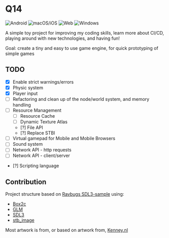 # Q14

![Android](https://github.com/HerrKamrat/q14/actions/workflows/android-build.yml/badge.svg)
![macOS/iOS](https://github.com/HerrKamrat/q14/actions/workflows/apple-build.yml/badge.svg)
![Web](https://github.com/HerrKamrat/q14/actions/workflows/web-build.yml/badge.svg)
![Windows](https://github.com/HerrKamrat/q14/actions/workflows/win-build.yml/badge.svg)

A simple toy project for improving my coding skills, learn more about CI/CD, playing around with new technologies, and having fun!

Goal: create a tiny and easy to use game engine, for quick prototyping of simple games

## TODO

- [x] Enable strict warnings/errors
- [x] Physic system
- [x] Player input
- [ ] Refactoring and clean up of the node/world system, and memory handling
- [ ] Resource Management
  - [ ] Resource Cache
  - [ ] Dynamic Texture Atlas
  - [?] File API
  - [?] Replace STBI
- [ ] Virtual gamepad for Mobile and Mobile Browsers
- [ ] Sound system
- [ ] Network API - http requests
- [ ] Network API - client/server
- [?] Scripting language

## Contribution

Project structure based on [Ravbugs SDL3-sample](https://github.com/Ravbug/sdl3-sample) using:

- [Box2c](https://box2d.org/documentation_v3/)
- [GLM](https://github.com/g-truc/glm)
- [SDL3](https://libsdl.org/)
- [stb_image](https://github.com/nothings/stb)

Most artwork is from, or based on artwork from, [Kenney.nl](https://www.kenney.nl/)
